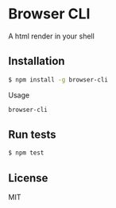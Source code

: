 
Browser CLI
===============
A html render in your shell

Installation
---------------
```sh
$ npm install -g browser-cli
```

Usage
```sh
browser-cli
```

Run tests
---------------
```sh
$ npm test
```

License
----------------
MIT